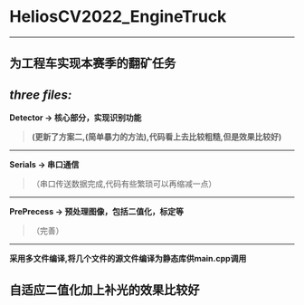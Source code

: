 # HeliosCV2022_EngineTruck
***
## 为工程车实现本赛季的翻矿任务

## *three files:*


**Detector -> 核心部分，实现识别功能**
>**(更新了方案二,(简单暴力的方法),代码看上去比较粗糙,但是效果比较好)**
***
**Serials -> 串口通信**

>（串口传送数据完成,代码有些繁琐可以再缩减一点）
***
**PrePrecess -> 预处理图像，包括二值化，标定等**

>（完善）
***

**采用多文件编译,将几个文件的源文件编译为静态库供main.cpp调用**

## 自适应二值化加上补光的效果比较好